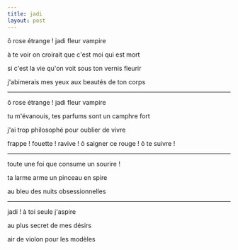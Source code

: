 ```yaml
---
title: jadi
layout: post
---
```


ô rose étrange ! jadi fleur vampire

à te voir on croirait que c'est moi qui est mort

si c'est la vie qu'on voit sous ton vernis fleurir

j'abimerais mes yeux aux beautés de ton corps

---

ô rose étrange ! jadi fleur vampire

tu m'évanouis, tes parfums sont un camphre fort

j'ai trop philosophé pour oublier de vivre

frappe ! fouette ! ravive ! ô saigner ce rouge ! ô te suivre !

---

toute une foi que consume un sourire !

ta larme arme un pinceau en spire

au bleu des nuits obsessionnelles

---

jadi ! à toi seule j'aspire 

au plus secret de mes désirs 

air de violon pour les modèles
